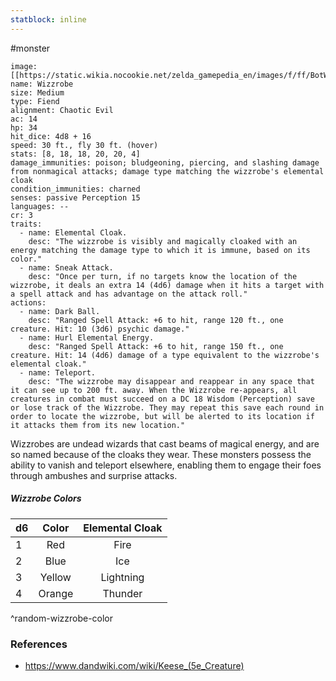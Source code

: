 ```yaml
---
statblock: inline
---
```

 #monster 

```statblock
image: [[https://static.wikia.nocookie.net/zelda_gamepedia_en/images/f/ff/BotW_Electric_Wizzrobe_Model.png]]
name: Wizzrobe
size: Medium
type: Fiend
alignment: Chaotic Evil
ac: 14
hp: 34
hit_dice: 4d8 + 16
speed: 30 ft., fly 30 ft. (hover)
stats: [8, 18, 18, 20, 20, 4]
damage_immunities: poison; bludgeoning, piercing, and slashing damage from nonmagical attacks; damage type matching the wizzrobe's elemental cloak
condition_immunities: charned
senses: passive Perception 15
languages: --
cr: 3
traits:
  - name: Elemental Cloak.
    desc: "The wizzrobe is visibly and magically cloaked with an energy matching the damage type to which it is immune, based on its color."
  - name: Sneak Attack.
    desc: "Once per turn, if no targets know the location of the wizzrobe, it deals an extra 14 (4d6) damage when it hits a target with a spell attack and has advantage on the attack roll."
actions:
  - name: Dark Ball.
    desc: "Ranged Spell Attack: +6 to hit, range 120 ft., one creature. Hit: 10 (3d6) psychic damage."
  - name: Hurl Elemental Energy.
    desc: "Ranged Spell Attack: +6 to hit, range 150 ft., one creature. Hit: 14 (4d6) damage of a type equivalent to the wizzrobe's elemental cloak."
  - name: Teleport.
    desc: "The wizzrobe may disappear and reappear in any space that it can see up to 200 ft. away. When the Wizzrobe re-appears, all creatures in combat must succeed on a DC 18 Wisdom (Perception) save or lose track of the Wizzrobe. They may repeat this save each round in order to locate the wizzrobe, but will be alerted to its location if it attacks them from its new location."
```

Wizzrobes are undead wizards that cast beams of magical energy, and are so named because of the cloaks they wear. These monsters possess the ability to vanish and teleport elsewhere, enabling them to engage their foes through ambushes and surprise attacks.

##### Wizzrobe Colors

| d6  | Color  | Elemental Cloak |
| --- |:------:|:---------------:|
| 1   |  Red   |      Fire       |
| 2   |  Blue  |       Ice       |
| 3   | Yellow |    Lightning    |
| 4   | Orange |     Thunder     |
^random-wizzrobe-color

### References

* https://www.dandwiki.com/wiki/Keese_(5e_Creature)

